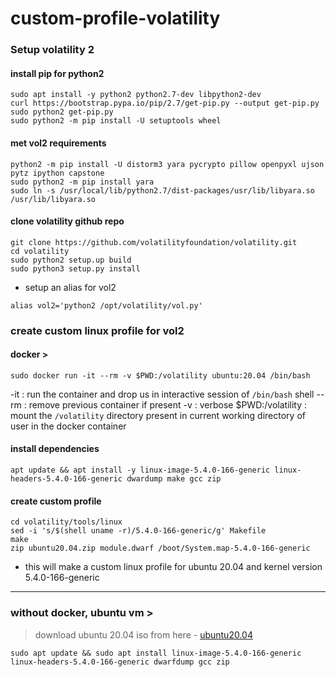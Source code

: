 # custom-profile-volatility

### Setup volatility 2

#### install pip for python2
```
sudo apt install -y python2 python2.7-dev libpython2-dev
curl https://bootstrap.pypa.io/pip/2.7/get-pip.py --output get-pip.py
sudo python2 get-pip.py
sudo python2 -m pip install -U setuptools wheel
```

#### met vol2 requirements
```
python2 -m pip install -U distorm3 yara pycrypto pillow openpyxl ujson pytz ipython capstone
sudo python2 -m pip install yara
sudo ln -s /usr/local/lib/python2.7/dist-packages/usr/lib/libyara.so /usr/lib/libyara.so
```

#### clone volatility github repo
```
git clone https://github.com/volatilityfoundation/volatility.git
cd volatility
sudo python2 setup.up build
sudo python3 setup.py install
```

- setup an alias for vol2
```
alias vol2='python2 /opt/volatility/vol.py'
```

### create custom linux profile for vol2

#### docker > 
```
sudo docker run -it --rm -v $PWD:/volatility ubuntu:20.04 /bin/bash
```

-it : run the container and drop us in interactive session of `/bin/bash` shell
--rm : remove previous container if present
-v : verbose
\$PWD:/volatility : mount the `/volatility` directory present in current working directory of user in the docker container

#### install dependencies
```
apt update && apt install -y linux-image-5.4.0-166-generic linux-headers-5.4.0-166-generic dwardump make gcc zip
```

#### create custom profile
```
cd volatility/tools/linux
sed -i 's/$(shell uname -r)/5.4.0-166-generic/g' Makefile
make
zip ubuntu20.04.zip module.dwarf /boot/System.map-5.4.0-166-generic
```

- this will make a custom linux profile for ubuntu 20.04 and kernel version 5.4.0-166-generic

-------
### without docker, ubuntu vm >

> download ubuntu 20.04 iso from here - [ubuntu20.04](https://releases.ubuntu.com/focal/)

```
sudo apt update && sudo apt install linux-image-5.4.0-166-generic linux-headers-5.4.0-166-generic dwarfdump gcc zip
```
